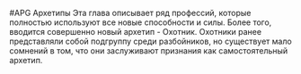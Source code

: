 #APG
Архетипы Эта глава описывает ряд профессий, которые полностью используют все новые способности и силы. Более того, вводится совершенно новый архетип - Охотник. Охотники ранее представляли собой подгруппу среди разбойников, но существует мало сомнений в том, что они заслуживают признания как самостоятельный архетип. 